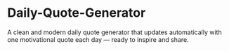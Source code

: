 # Daily-Quote-Generator
A clean and modern daily quote generator that updates automatically with one motivational quote each day — ready to inspire and share.
